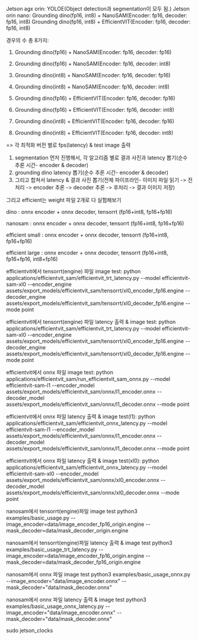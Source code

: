 Jetson agx orin: YOLOE(Object detection과 segmentation이 모두 됨.)
Jetson orin nano: 
Grounding dino(fp16, int8) + NanoSAM(Encoder: fp16, decoder: fp16, int8)
Grounding dino(fp16, int8) + EfficientVIT(Encoder: fp16, decoder: fp16, int8)

경우의 수 총 8가지:
1. Grounding dino(fp16) + NanoSAM(Encoder: fp16, decoder: fp16)
2. Grounding dino(fp16) + NanoSAM(Encoder: fp16, decoder: int8)
3. Grounding dino(int8) + NanoSAM(Encoder: fp16, decoder: fp16)
4. Grounding dino(int8) + NanoSAM(Encoder: fp16, decoder: int8)

5. Grounding dino(fp16) + EfficientVIT(Encoder: fp16, decoder: fp16)
6. Grounding dino(fp16) + EfficientVIT(Encoder: fp16, decoder: int8)
7. Grounding dino(int8) + EfficientVIT(Encoder: fp16, decoder: fp16)
8. Grounding dino(int8) + EfficientVIT(Encoder: fp16, decoder: int8)

=> 각 최적화 버전 별로 fps(latency) & test image 출력


1. segmentation 먼저 진행해서, 각 알고리즘 별로 결과 사진과 latency 뽑기(순수 추론 시간- encoder & decoder)
2. grounding dino latency 뽑기(순수 추론 시간- encoder & decoder)
3. 그리고 합쳐서 latency & 결과 사진 뽑기(전체 파이프라인- 이미지 파일 읽기 -> 전처리 -> encoder 추론 -> decoder 추론 -> 후처리 -> 결과 이미지 저장)

그리고 efficient는 weight 파일 2개로 다 실험해보기

dino : onnx encoder + onnx decoder, tensorrt (fp16+int8, fp16+fp16)

nanosam : onnx encoder + onnx decoder, tensorrt (fp16+int8, fp16+fp16)

efficient small : onnx encoder + onnx decoder, tensorrt (fp16+int8, fp16+fp16)

efficient large : onnx encoder + onnx decoder, tensorrt (fp16+int8, fp16+fp16, int8+fp16)


efficientvit에서 tensorrt(engine) 파일  image test:
python applications/efficientvit_sam/efficientvit_trt_latency.py --model efficientvit-sam-xl0 --encoder_engine assets/export_models/efficientvit_sam/tensorrt/xl0_encoder_fp16.engine --decoder_engine assets/export_models/efficientvit_sam/tensorrt/xl0_decoder_fp16.engine --mode point


efficientvit에서 tensorrt(engine) 파일 latency 출력 & image test:
python applications/efficientvit_sam/efficientvit_trt_latency.py --model efficientvit-sam-xl0 --encoder_engine assets/export_models/efficientvit_sam/tensorrt/xl0_encoder_fp16.engine --decoder_engine assets/export_models/efficientvit_sam/tensorrt/xl0_decoder_fp16.engine --mode point



efficientvit에서 onnx 파일 image test:
python applications/efficientvit_sam/run_efficientvit_sam_onnx.py --model efficientvit-sam-l1 --encoder_model assets/export_models/efficientvit_sam/onnx/l1_encoder.onnx --decoder_model assets/export_models/efficientvit_sam/onnx/l1_decoder.onnx --mode point

efficientvit에서 onnx 파일 latency 출력 & image test(l1):
python applications/efficientvit_sam/efficientvit_onnx_latency.py --model efficientvit-sam-l1 --encoder_model assets/export_models/efficientvit_sam/onnx/l1_encoder.onnx --decoder_model assets/export_models/efficientvit_sam/onnx/l1_decoder.onnx --mode point

efficientvit에서 onnx 파일 latency 출력 & image test(xl0):
python applications/efficientvit_sam/efficientvit_onnx_latency.py --model efficientvit-sam-xl0 --encoder_model assets/export_models/efficientvit_sam/onnx/xl0_encoder.onnx --decoder_model assets/export_models/efficientvit_sam/onnx/xl0_decoder.onnx --mode point



nanosam에서 tensorrt(engine)파일 image test
python3 examples/basic_usage.py --image_encoder=data/image_encoder_fp16_origin.engine --mask_decoder=data/mask_decoder_origin.engine

nanosam에서 tensorrt(engine)파일 latency 출력 & image test
python3 examples/basic_usage_trt_latency.py --image_encoder=data/image_encoder_fp16_origin.engine --mask_decoder=data/mask_decoder_fp16_origin.engine


nanosam에서 onnx 파일 image test
python3 examples/basic_usage_onnx.py --image_encoder="data/image_encoder.onnx" --mask_decoder="data/mask_decoder.onnx"

nanosam에서 onnx 파일 latency 출력 & image test
python3 examples/basic_usage_onnx_latency.py --image_encoder="data/image_encoder.onnx" --mask_decoder="data/mask_decoder.onnx"


sudo jetson_clocks

